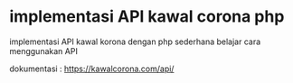 # implementasi API kawal corona php
implementasi API kawal korona dengan php sederhana
belajar cara menggunakan API

dokumentasi : https://kawalcorona.com/api/

